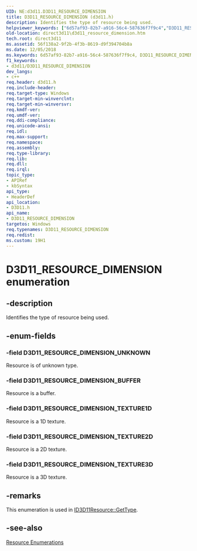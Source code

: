 ```yaml
---
UID: NE:d3d11.D3D11_RESOURCE_DIMENSION
title: D3D11_RESOURCE_DIMENSION (d3d11.h)
description: Identifies the type of resource being used.helpviewer_keywords: ["6d57af93-82b7-a916-56c4-587636f7f9c4","D3D11_RESOURCE_DIMENSION","D3D11_RESOURCE_DIMENSION enumeration [Direct3D 11]","D3D11_RESOURCE_DIMENSION_BUFFER","D3D11_RESOURCE_DIMENSION_TEXTURE1D","D3D11_RESOURCE_DIMENSION_TEXTURE2D","D3D11_RESOURCE_DIMENSION_TEXTURE3D","D3D11_RESOURCE_DIMENSION_UNKNOWN","d3d11/D3D11_RESOURCE_DIMENSION","d3d11/D3D11_RESOURCE_DIMENSION_BUFFER","d3d11/D3D11_RESOURCE_DIMENSION_TEXTURE1D","d3d11/D3D11_RESOURCE_DIMENSION_TEXTURE2D","d3d11/D3D11_RESOURCE_DIMENSION_TEXTURE3D","d3d11/D3D11_RESOURCE_DIMENSION_UNKNOWN","direct3d11.d3d11_resource_dimension"]
old-location: direct3d11\d3d11_resource_dimension.htm
tech.root: direct3d11
ms.assetid: 56f138a2-9f2b-4f3b-8619-d9f394704b8a
ms.date: 12/05/2018
ms.keywords: 6d57af93-82b7-a916-56c4-587636f7f9c4, D3D11_RESOURCE_DIMENSION, D3D11_RESOURCE_DIMENSION enumeration [Direct3D 11], D3D11_RESOURCE_DIMENSION_BUFFER, D3D11_RESOURCE_DIMENSION_TEXTURE1D, D3D11_RESOURCE_DIMENSION_TEXTURE2D, D3D11_RESOURCE_DIMENSION_TEXTURE3D, D3D11_RESOURCE_DIMENSION_UNKNOWN, d3d11/D3D11_RESOURCE_DIMENSION, d3d11/D3D11_RESOURCE_DIMENSION_BUFFER, d3d11/D3D11_RESOURCE_DIMENSION_TEXTURE1D, d3d11/D3D11_RESOURCE_DIMENSION_TEXTURE2D, d3d11/D3D11_RESOURCE_DIMENSION_TEXTURE3D, d3d11/D3D11_RESOURCE_DIMENSION_UNKNOWN, direct3d11.d3d11_resource_dimension
f1_keywords:
- d3d11/D3D11_RESOURCE_DIMENSION
dev_langs:
- c++
req.header: d3d11.h
req.include-header: 
req.target-type: Windows
req.target-min-winverclnt: 
req.target-min-winversvr: 
req.kmdf-ver: 
req.umdf-ver: 
req.ddi-compliance: 
req.unicode-ansi: 
req.idl: 
req.max-support: 
req.namespace: 
req.assembly: 
req.type-library: 
req.lib: 
req.dll: 
req.irql: 
topic_type:
- APIRef
- kbSyntax
api_type:
- HeaderDef
api_location:
- D3D11.h
api_name:
- D3D11_RESOURCE_DIMENSION
targetos: Windows
req.typenames: D3D11_RESOURCE_DIMENSION
req.redist: 
ms.custom: 19H1
---
```


# D3D11_RESOURCE_DIMENSION enumeration


## -description


Identifies the type of resource being used.


## -enum-fields




### -field D3D11_RESOURCE_DIMENSION_UNKNOWN

Resource is of unknown type.


### -field D3D11_RESOURCE_DIMENSION_BUFFER

Resource is a buffer.


### -field D3D11_RESOURCE_DIMENSION_TEXTURE1D

Resource is a 1D texture.


### -field D3D11_RESOURCE_DIMENSION_TEXTURE2D

Resource is a 2D texture.


### -field D3D11_RESOURCE_DIMENSION_TEXTURE3D

Resource is a 3D texture.


## -remarks



This enumeration is used in <a href="https://docs.microsoft.com/windows/desktop/api/d3d11/nf-d3d11-id3d11resource-gettype">ID3D11Resource::GetType</a>. 




## -see-also




<a href="https://docs.microsoft.com/windows/desktop/direct3d11/d3d11-graphics-reference-resource-enums">Resource Enumerations</a>
 

 

